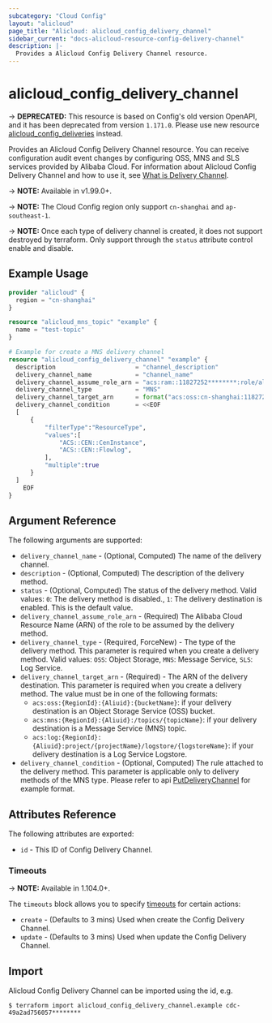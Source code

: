 ```yaml
---
subcategory: "Cloud Config"
layout: "alicloud"
page_title: "Alicloud: alicloud_config_delivery_channel"
sidebar_current: "docs-alicloud-resource-config-delivery-channel"
description: |-
  Provides a Alicloud Config Delivery Channel resource.
---
```


# alicloud\_config\_delivery\_channel

-> **DEPRECATED:**  This resource is based on Config's old version OpenAPI, and it has been deprecated from version `1.171.0`.
Please use new resource [alicloud_config_deliveries](https://registry.terraform.io/providers/aliyun/alicloud/latest/docs/resources/config_delivery) instead.

Provides an Alicloud Config Delivery Channel resource. You can receive configuration audit event changes by configuring OSS, MNS and SLS services provided by Alibaba Cloud.
For information about Alicloud Config Delivery Channel and how to use it, see [What is Delivery Channel](https://www.alibabacloud.com/help/en/doc-detail/307022.html).

-> **NOTE:** Available in v1.99.0+.

-> **NOTE:** The Cloud Config region only support `cn-shanghai` and `ap-southeast-1`.

-> **NOTE:** Once each type of delivery channel is created, it does not support destroyed by terraform. Only support through the `status` attribute control enable and disable.

## Example Usage

```terraform
provider "alicloud" {
  region = "cn-shanghai"
}

resource "alicloud_mns_topic" "example" {
  name = "test-topic"
}

# Example for create a MNS delivery channel
resource "alicloud_config_delivery_channel" "example" {
  description                      = "channel_description"
  delivery_channel_name            = "channel_name"
  delivery_channel_assume_role_arn = "acs:ram::11827252********:role/aliyunserviceroleforconfig"
  delivery_channel_type            = "MNS"
  delivery_channel_target_arn      = format("acs:oss:cn-shanghai:11827252********:/topics/%s", alicloud_mns_topic.example.name)
  delivery_channel_condition       = <<EOF
  [
      {
          "filterType":"ResourceType",
          "values":[
              "ACS::CEN::CenInstance",
              "ACS::CEN::Flowlog",
          ],
          "multiple":true
      }
  ]
    EOF
}
```
## Argument Reference

The following arguments are supported:

* `delivery_channel_name` - (Optional, Computed) The name of the delivery channel.
* `description` - (Optional, Computed) The description of the delivery method.
* `status` - (Optional, Computed) The status of the delivery method. Valid values: `0`: The delivery method is disabled., `1`: The delivery destination is enabled. This is the default value. 
* `delivery_channel_assume_role_arn` - (Required) The Alibaba Cloud Resource Name (ARN) of the role to be assumed by the delivery method.
* `delivery_channel_type` - (Required, ForceNew) - The type of the delivery method. This parameter is required when you create a delivery method. Valid values: `OSS`: Object Storage, `MNS`: Message Service, `SLS`: Log Service.
* `delivery_channel_target_arn` - (Required) - The ARN of the delivery destination. This parameter is required when you create a delivery method. The value must be in one of the following formats:
    - `acs:oss:{RegionId}:{Aliuid}:{bucketName}`: if your delivery destination is an Object Storage Service (OSS) bucket. 
    - `acs:mns:{RegionId}:{Aliuid}:/topics/{topicName}`: if your delivery destination is a Message Service (MNS) topic.
    - `acs:log:{RegionId}:{Aliuid}:project/{projectName}/logstore/{logstoreName}`: if your delivery destination is a Log Service Logstore.
* `delivery_channel_condition` - (Optional, Computed) The rule attached to the delivery method. This parameter is applicable only to delivery methods of the MNS type. Please refer to api [PutDeliveryChannel](https://www.alibabacloud.com/help/en/doc-detail/174253.htm) for example format. 

## Attributes Reference

The following attributes are exported:

* `id` - This ID of Config Delivery Channel.  

### Timeouts

-> **NOTE:** Available in 1.104.0+.

The `timeouts` block allows you to specify [timeouts](https://www.terraform.io/docs/configuration-0-11/resources.html#timeouts) for certain actions:

* `create` - (Defaults to 3 mins) Used when create the Config Delivery Channel.
* `update` - (Defaults to 3 mins) Used when update the Config Delivery Channel.

## Import

Alicloud Config Delivery Channel can be imported using the id, e.g.

```
$ terraform import alicloud_config_delivery_channel.example cdc-49a2ad756057********
```
